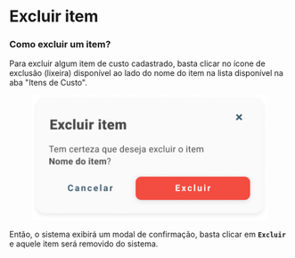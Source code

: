 # Excluir item

### Como excluir um item?

Para excluir algum item de custo cadastrado, basta clicar no ícone de exclusão (lixeira) disponível ao lado do nome do item na lista disponível na aba "Itens de Custo".

<figure><img src="../../../.gitbook/assets/Excluir item de custo.png" alt=""><figcaption></figcaption></figure>

Então, o sistema exibirá um modal de confirmação, basta clicar em **`Excluir`** e aquele item será removido do sistema.

